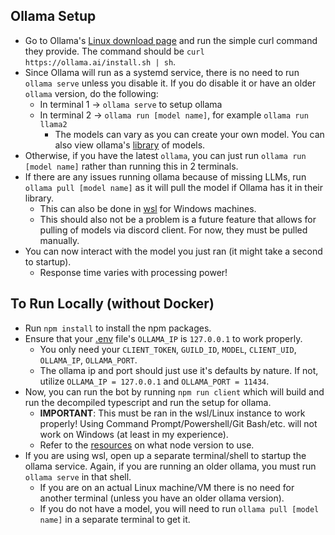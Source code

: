 ## Ollama Setup
* Go to Ollama's [Linux download page](https://ollama.ai/download/linux) and run the simple curl command they provide. The command should be `curl https://ollama.ai/install.sh | sh`.
* Since Ollama will run as a systemd service, there is no need to run `ollama serve` unless you disable it. If you do disable it or have an older `ollama` version, do the following:
    * In terminal 1 -> `ollama serve` to setup ollama
    * In terminal 2 -> `ollama run [model name]`, for example `ollama run llama2`
        * The models can vary as you can create your own model. You can also view ollama's [library](https://ollama.ai/library) of models.
* Otherwise, if you have the latest `ollama`, you can just run `ollama run [model name]` rather than running this in 2 terminals.
* If there are any issues running ollama because of missing LLMs, run `ollama pull [model name]` as it will pull the model if Ollama has it in their library.
    * This can also be done in [wsl](https://learn.microsoft.com/en-us/windows/wsl/install) for Windows machines.
    * This should also not be a problem is a future feature that allows for pulling of models via discord client. For now, they must be pulled manually.
* You can now interact with the model you just ran (it might take a second to startup).
    * Response time varies with processing power!

## To Run Locally (without Docker)
* Run `npm install` to install the npm packages.
* Ensure that your [.env](../.env.sample) file's `OLLAMA_IP` is `127.0.0.1` to work properly.
    * You only need your `CLIENT_TOKEN`, `GUILD_ID`, `MODEL`, `CLIENT_UID`, `OLLAMA_IP`, `OLLAMA_PORT`.
    * The ollama ip and port should just use it's defaults by nature. If not, utilize `OLLAMA_IP = 127.0.0.1` and `OLLAMA_PORT = 11434`.
* Now, you can run the bot by running `npm run client` which will build and run the decompiled typescript and run the setup for ollama.
    * **IMPORTANT**: This must be ran in the wsl/Linux instance to work properly! Using Command Prompt/Powershell/Git Bash/etc. will not work on Windows (at least in my experience).
    * Refer to the [resources](../README.md#resources) on what node version to use.
* If you are using wsl, open up a separate terminal/shell to startup the ollama service. Again, if you are running an older ollama, you must run `ollama serve` in that shell.
    * If you are on an actual Linux machine/VM there is no need for another terminal (unless you have an older ollama version).
    * If you do not have a model, you will need to run `ollama pull [model name]` in a separate terminal to get it.